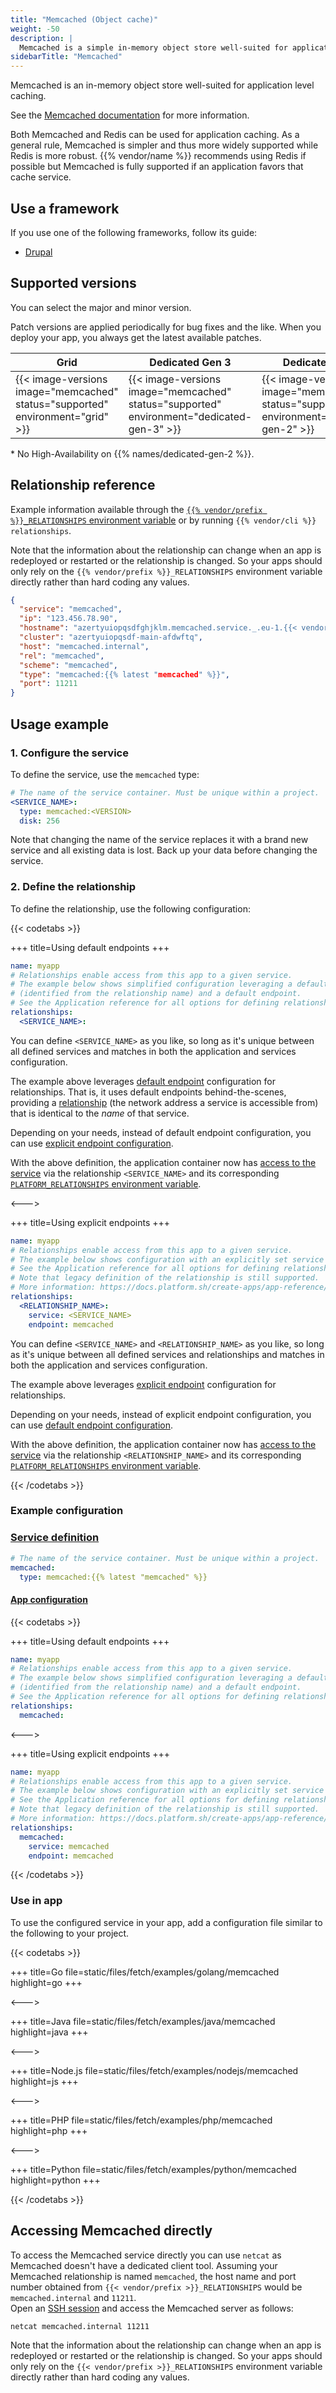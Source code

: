 ```yaml
---
title: "Memcached (Object cache)"
weight: -50
description: |
  Memcached is a simple in-memory object store well-suited for application level caching.
sidebarTitle: "Memcached"
---
```


Memcached is an in-memory object store well-suited for application level caching.

See the [Memcached documentation](https://memcached.org) for more information.

Both Memcached and Redis can be used for application caching. As a general rule, Memcached is simpler and thus more widely supported while Redis is more robust. {{% vendor/name %}} recommends using Redis if possible but Memcached is fully supported if an application favors that cache service.

## Use a framework

If you use one of the following frameworks, follow its guide:

- [Drupal](/guides/drupal/memcached.md)

## Supported versions

You can select the major and minor version.

Patch versions are applied periodically for bug fixes and the like. When you deploy your app, you always get the latest available patches.

<table>
    <thead>
        <tr>
            <th>Grid</th>
            <th>Dedicated Gen 3</th>
            <th>Dedicated Gen 2</th>
        </tr>
    </thead>
    <tbody>
        <tr>
            <td>{{< image-versions image="memcached" status="supported" environment="grid" >}}</td>
            <td>{{< image-versions image="memcached" status="supported" environment="dedicated-gen-3" >}}</td>
            <td>{{< image-versions image="memcached" status="supported" environment="dedicated-gen-2" >}}</thd>
        </tr>
    </tbody>
</table>

\* No High-Availability on {{% names/dedicated-gen-2 %}}.

## Relationship reference

Example information available through the [`{{% vendor/prefix %}}_RELATIONSHIPS` environment variable](/development/variables/use-variables.md#use-provided-variables)
or by running `{{% vendor/cli %}} relationships`.

Note that the information about the relationship can change when an app is redeployed or restarted or the relationship is changed.
So your apps should only rely on the `{{% vendor/prefix %}}_RELATIONSHIPS` environment variable directly rather than hard coding any values.

```json
{
  "service": "memcached",
  "ip": "123.456.78.90",
  "hostname": "azertyuiopqsdfghjklm.memcached.service._.eu-1.{{< vendor/urlraw "hostname" >}}",
  "cluster": "azertyuiopqsdf-main-afdwftq",
  "host": "memcached.internal",
  "rel": "memcached",
  "scheme": "memcached",
  "type": "memcached:{{% latest "memcached" %}}",
  "port": 11211
}
```

## Usage example

### 1. Configure the service

To define the service, use the `memcached` type:

```yaml {configFile="services"}
# The name of the service container. Must be unique within a project.
<SERVICE_NAME>:
  type: memcached:<VERSION>
  disk: 256
```

Note that changing the name of the service replaces it with a brand new service and all existing data is lost.
Back up your data before changing the service.

### 2. Define the relationship

To define the relationship, use the following configuration:

{{< codetabs >}}

+++
title=Using default endpoints
+++

```yaml {configFile="app"}
name: myapp
# Relationships enable access from this app to a given service.
# The example below shows simplified configuration leveraging a default service
# (identified from the relationship name) and a default endpoint.
# See the Application reference for all options for defining relationships and endpoints.
relationships:
  <SERVICE_NAME>:
```

You can define `<SERVICE_NAME>` as you like, so long as it's unique between all defined services
and matches in both the application and services configuration.

The example above leverages [default endpoint](/create-apps/app-reference/single-runtime-image.md#relationships) configuration for relationships.
That is, it uses default endpoints behind-the-scenes, providing a [relationship](/create-apps/app-reference/single-runtime-image.md#relationships)
(the network address a service is accessible from) that is identical to the _name_ of that service.

Depending on your needs, instead of default endpoint configuration,
you can use [explicit endpoint configuration](/create-apps/app-reference/single-runtime-image.md#relationships).

With the above definition, the application container now has [access to the service](#use-in-app) via the relationship `<SERVICE_NAME>` and its corresponding [`PLATFORM_RELATIONSHIPS` environment variable](/development/variables/use-variables.md#use-provided-variables).

<--->

+++
title=Using explicit endpoints
+++

```yaml {configFile="app"}
name: myapp
# Relationships enable access from this app to a given service.
# The example below shows configuration with an explicitly set service name and endpoint.
# See the Application reference for all options for defining relationships and endpoints.
# Note that legacy definition of the relationship is still supported.
# More information: https://docs.platform.sh/create-apps/app-reference/single-runtime-image.html#relationships
relationships:
  <RELATIONSHIP_NAME>:
    service: <SERVICE_NAME>
    endpoint: memcached
```

You can define ``<SERVICE_NAME>`` and ``<RELATIONSHIP_NAME>`` as you like, so long as it's unique between all defined services and relationships
and matches in both the application and services configuration.

The example above leverages [explicit endpoint](/create-apps/app-reference/single-runtime-image.md#relationships) configuration for relationships.

Depending on your needs, instead of explicit endpoint configuration,
you can use [default endpoint configuration](/create-apps/app-reference/single-runtime-image.md#relationships).

With the above definition, the application container now has [access to the service](#use-in-app) via the relationship `<RELATIONSHIP_NAME>` and its corresponding [`PLATFORM_RELATIONSHIPS` environment variable](/development/variables/use-variables.md#use-provided-variables).

{{< /codetabs >}}

### Example configuration

### [Service definition](/add-services.html)

```yaml {configFile="services"}
# The name of the service container. Must be unique within a project.
memcached:
  type: memcached:{{% latest "memcached" %}}
```

#### [App configuration](/create-apps/_index.md)

{{< codetabs >}}

+++
title=Using default endpoints
+++

```yaml {configFile="app"}
name: myapp
# Relationships enable access from this app to a given service.
# The example below shows simplified configuration leveraging a default service
# (identified from the relationship name) and a default endpoint.
# See the Application reference for all options for defining relationships and endpoints.
relationships:
  memcached:
```

<--->

+++
title=Using explicit endpoints
+++

```yaml {configFile="app"}
name: myapp
# Relationships enable access from this app to a given service.
# The example below shows configuration with an explicitly set service name and endpoint.
# See the Application reference for all options for defining relationships and endpoints.
# Note that legacy definition of the relationship is still supported.
# More information: https://docs.platform.sh/create-apps/app-reference/single-runtime-image.html#relationships
relationships:
  memcached:
    service: memcached
    endpoint: memcached
```

{{< /codetabs >}}


### Use in app

To use the configured service in your app, add a configuration file similar to the following to your project.

{{< codetabs >}}

+++
title=Go
file=static/files/fetch/examples/golang/memcached
highlight=go
+++

<--->

+++
title=Java
file=static/files/fetch/examples/java/memcached
highlight=java
+++

<--->

+++
title=Node.js
file=static/files/fetch/examples/nodejs/memcached
highlight=js
+++

<--->

+++
title=PHP
file=static/files/fetch/examples/php/memcached
highlight=php
+++

<--->

+++
title=Python
file=static/files/fetch/examples/python/memcached
highlight=python
+++

{{< /codetabs >}}

## Accessing Memcached directly

To access the Memcached service directly you can use `netcat` as Memcached doesn't have a dedicated client tool.
Assuming your Memcached relationship is named `memcached`, the host name and port number obtained from `{{< vendor/prefix >}}_RELATIONSHIPS` would be `memcached.internal` and `11211`.
<br>Open an [SSH session](/development/ssh/_index.md) and access the Memcached server as follows:

```bash {location="Terminal"}
netcat memcached.internal 11211
```

Note that the information about the relationship can change when an app is redeployed or restarted or the relationship is changed. So your apps should only rely on the `{{< vendor/prefix >}}_RELATIONSHIPS` environment variable directly rather than hard coding any values.
